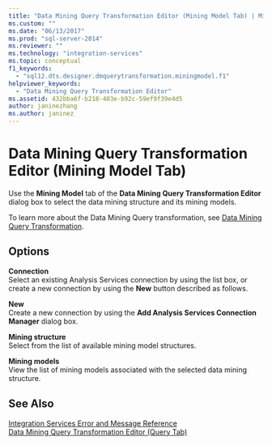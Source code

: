 ```yaml
---
title: "Data Mining Query Transformation Editor (Mining Model Tab) | Microsoft Docs"
ms.custom: ""
ms.date: "06/13/2017"
ms.prod: "sql-server-2014"
ms.reviewer: ""
ms.technology: "integration-services"
ms.topic: conceptual
f1_keywords: 
  - "sql12.dts.designer.dmquerytransformation.miningmodel.f1"
helpviewer_keywords: 
  - "Data Mining Query Transformation Editor"
ms.assetid: 432bba6f-b218-403e-b92c-59ef9f39e4d5
author: janinezhang
ms.author: janinez
---
```

# Data Mining Query Transformation Editor (Mining Model Tab)
  Use the **Mining Model** tab of the **Data Mining Query Transformation Editor** dialog box to select the data mining structure and its mining models.  
  
 To learn more about the Data Mining Query transformation, see [Data Mining Query Transformation](data-flow/transformations/data-mining-query-transformation.md).  
  
## Options  
 **Connection**  
 Select an existing Analysis Services connection by using the list box, or create a new connection by using the **New** button described as follows.  
  
 **New**  
 Create a new connection by using the **Add Analysis Services Connection Manager** dialog box.  
  
 **Mining structure**  
 Select from the list of available mining model structures.  
  
 **Mining models**  
 View the list of mining models associated with the selected data mining structure.  
  
## See Also  
 [Integration Services Error and Message Reference](../../2014/integration-services/integration-services-error-and-message-reference.md)   
 [Data Mining Query Transformation Editor &#40;Query Tab&#41;](../../2014/integration-services/data-mining-query-transformation-editor-query-tab.md)  
  
  

